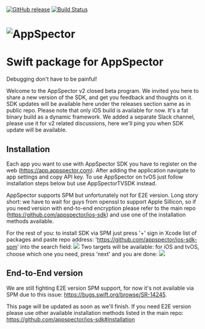 [![GitHub release](https://img.shields.io/github/release/appspector/ios-sdk-spm.svg)](https://github.com/appspector/ios-sdk-spm)
[![Build Status](https://app.bitrise.io/app/17e138eab39135f1/status.svg?token=jlmNh2tlt2SQojwlhMojNw&branch=develop)](https://app.bitrise.io/app/17e138eab39135f1)
# ![AppSpector](https://github.com/appspector/ios-sdk-spm/raw/master/github-cover.png)

# Swift package for AppSpector
Debugging don't have to be painful!

Welcome to the AppSpector v2 closed beta program. We invited you here to share a new version of the SDK, and get you feedback and thoughts on it. SDK updates will be available here under the releases section same as in public repo. Please note that only iOS build is available for now. It's a fat binary build as a dynamic framework. We added a separate Slack channel, please use it for v2 related discussions, here we'll ping you when SDK update will be available.

## Installation
Each app you want to use with AppSpector SDK you have to register on the web (https://app.appspector.com).
After adding the application navigate to app settings and copy API key.
To use AppSpector on tvOS just follow installation steps below but use AppSpectorTVSDK instead.

AppSpector supports SPM but unfortunately not for E2E version.
Long story short: we have to wait for guys from openssl to support Apple Sillicon,
so if you need version with end-to-end encryption please refer to the main repo (https://github.com/appspector/ios-sdk) and use one of the installation methods available.


For the rest of you: to install SDK via SPM just press '+' sign in Xcode list of packages and paste repo address: 'https://github.com/appspector/ios-sdk-spm' into the search field:
![](https://github.com/appspector/ios-sdk-spm/raw/master/spm-install-1.png)
Two targets will be available: for iOS and tvOS, choose which one you need, press 'next' and you are done:
![](https://github.com/appspector/ios-sdk-spm/raw/master/spm-install-2.png)

## End-to-End version
We are still fighting E2E version SPM support, for now it's not available via SPM due to this issue: https://bugs.swift.org/browse/SR-14245.

This page will be updated as soon as we'll finish. If you need E2E version please use other available installation methods listed in the main repo: https://github.com/appspector/ios-sdk#installation
